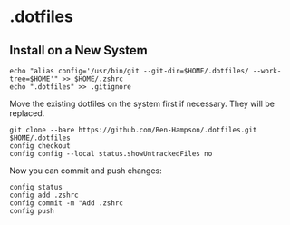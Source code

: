 # .dotfiles

## Install on a New System
```
echo "alias config='/usr/bin/git --git-dir=$HOME/.dotfiles/ --work-tree=$HOME'" >> $HOME/.zshrc
echo ".dotfiles" >> .gitignore
```

Move the existing dotfiles on the system first if necessary. They will be replaced.

```
git clone --bare https://github.com/Ben-Hampson/.dotfiles.git $HOME/.dotfiles
config checkout
config config --local status.showUntrackedFiles no
```

Now you can commit and push changes:
```
config status
config add .zshrc
config commit -m "Add .zshrc
config push
```

